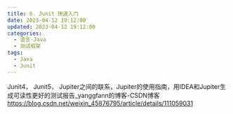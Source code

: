 ```yaml
---
title: 0. Junit 快速入门
date: 2023-04-12 19:12:00
updated: 2023-04-12 19:12:00
categories:
  - 语言-Java
  - 测试框架
tags:
  - Java
  - Junit
---
```


Junit4， Junit5， Jupiter之间的联系，Jupiter的使用指南，用IDEA和Jupiter生成可读性更好的测试报告_yanggfann的博客-CSDN博客 https://blog.csdn.net/weixin_45876795/article/details/111059031
